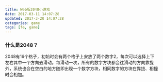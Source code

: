 ```yaml
---
title: Web版2048小游戏
date: 2017-03-11 14:07:28
updated: 2017-3-20 14:07:28
categories: game
tags: [fe, game]
---
```


### 什么是2048？
2048有16个格子，初始时会有两个格子上安放了两个数字2，每次可以选择上下左右其中一个方向去滑动，每滑动一次，所有的数字方块都会往滑动的方向靠拢外，系统也会在空白的地方随即出现一个数字方块，相同数字的方块在靠拢、相撞时会相加。